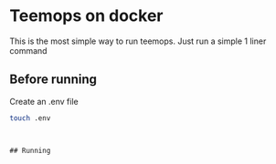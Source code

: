 # Teemops on docker

This is the most simple way to run teemops. Just run a simple 1 liner command

## Before running

Create an .env file

``` bash
touch .env
```

```


## Running